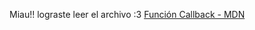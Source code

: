 Miau!! lograste leer el archivo :3
[Función Callback - MDN](https://developer.mozilla.org/es/docs/Glossary/Callback_function)